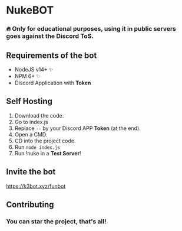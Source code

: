 # NukeBOT

<h3>🔥 Only for educational purposes, using it in public servers goes against the Discord ToS.</h3>

## Requirements of the bot

 - NodeJS v14+ ✨
 - NPM 6+ ✨
 - Discord Application with <b>Token</b>
 
 ## Self Hosting
 
 1. Download the code.
 2. Go to index.js
 3. Replace `--` by your Discord APP <b>Token</b> (at the end).
 4. Open a CMD.
 5. CD into the project code.
 6. Run `node index.js`
 7. Run !nuke in a <b>Test Server</b>!

## Invite the bot

https://k3bot.xyz/funbot

## Contributing

<h3>You can star the project, that's all!</h3>
